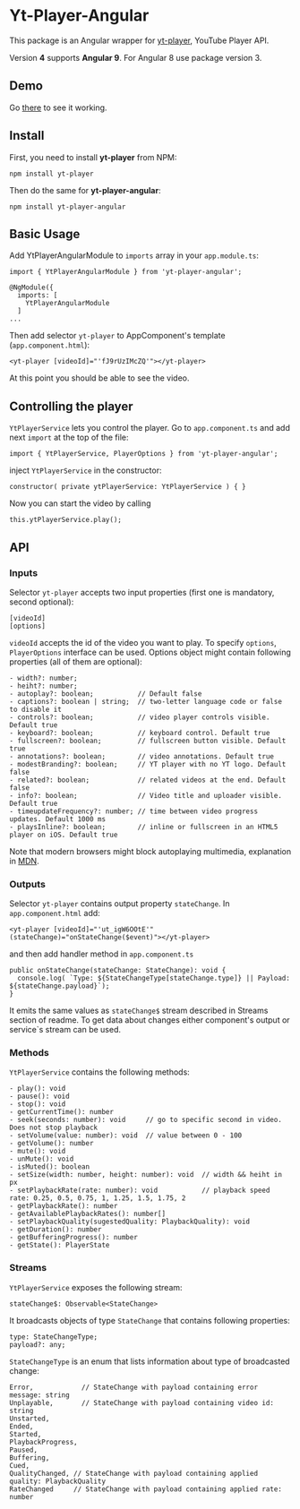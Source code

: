 # Yt-Player-Angular

This package is an Angular wrapper for [yt-player](https://www.npmjs.com/package/yt-player), YouTube Player API.

Version **4** supports **Angular 9**.
For Angular 8 use package version 3.

## Demo

Go <a href="https://ragtam.github.io/yt-player-angular/">there</a> to see it working.

## Install

First, you need to install **yt-player** from NPM:

```
npm install yt-player
```

Then do the same for **yt-player-angular**:

```
npm install yt-player-angular
```

## Basic Usage

Add YtPlayerAngularModule to `imports` array in your `app.module.ts`:

```
import { YtPlayerAngularModule } from 'yt-player-angular';

@NgModule({
  imports: [
    YtPlayerAngularModule
  ]
...
```

Then add selector `yt-player` to AppComponent's template (`app.component.html`):

```
<yt-player [videoId]="'fJ9rUzIMcZQ'"></yt-player>
```

At this point you should be able to see the video.

## Controlling the player

`YtPlayerService` lets you control the player. Go to `app.component.ts` and add next `import` at the top of the file:

```
import { YtPlayerService, PlayerOptions } from 'yt-player-angular';
```

inject `YtPlayerService` in the constructor:

```
constructor( private ytPlayerService: YtPlayerService ) { }
```

Now you can start the video by calling

```
this.ytPlayerService.play();
```

## API

### Inputs

Selector `yt-player` accepts two input properties (first one is mandatory, second optional):

```
[videoId]
[options]
```

`videoId` accepts the id of the video you want to play. To specify `options`, `PlayerOptions` interface can be used. Options object might contain following properties (all of them are optional):

```
- width?: number;
- heiht?: number;
- autoplay?: boolean;           // Default false
- captions?: boolean | string;  // two-letter language code or false to disable it
- controls?: boolean;           // video player controls visible. Default true
- keyboard?: boolean;           // keyboard control. Default true
- fullscreen?: boolean;         // fullscreen button visible. Default true
- annotations?: boolean;        // video annotations. Default true
- modestBranding?: boolean;     // YT player with no YT logo. Default false
- related?: boolean;            // related videos at the end. Default false
- info?: boolean;               // Video title and uploader visible. Default true
- timeupdateFrequency?: number; // time between video progress updates. Default 1000 ms
- playsInline?: boolean;        // inline or fullscreen in an HTML5 player on iOS. Default true
```

Note that modern browsers might block autoplaying multimedia, explanation in [MDN](https://developer.mozilla.org/en-US/docs/Web/Media/Autoplay_guide#Autoplay_availability).

### Outputs

Selector `yt-player` contains output property `stateChange`. In `app.component.html` add:

```
<yt-player [videoId]="'ut_igW6OOtE'" (stateChange)="onStateChange($event)"></yt-player>
```

and then add handler method in `app.component.ts`

```
public onStateChange(stateChange: StateChange): void {
  console.log( `Type: ${StateChangeType[stateChange.type]} || Payload: ${stateChange.payload}`);
}
```

It emits the same values as `stateChange$` stream described in Streams section of readme. To get data about changes either component's output or service`s stream can be used.

### Methods

`YtPlayerService` contains the following methods:

```
- play(): void
- pause(): void
- stop(): void
- getCurrentTime(): number
- seek(seconds: number): void     // go to specific second in video. Does not stop playback
- setVolume(value: number): void  // value between 0 - 100
- getVolume(): number
- mute(): void
- unMute(): void
- isMuted(): boolean
- setSize(width: number, height: number): void  // width && heiht in px
- setPlaybackRate(rate: number): void           // playback speed rate: 0.25, 0.5, 0.75, 1, 1.25, 1.5, 1.75, 2
- getPlaybackRate(): number
- getAvailablePlaybackRates(): number[]
- setPlaybackQuality(sugestedQuality: PlaybackQuality): void
- getDuration(): number
- getBufferingProgress(): number
- ​getState(): PlayerState
```

### Streams

`YtPlayerService` exposes the following stream:

```
stateChange$: Observable<StateChange>
```

It broadcasts objects of type `StateChange` that contains following properties:

```
type: StateChangeType;
payload?: any;
```

`StateChangeType` is an enum that lists information about type of broadcasted change:

```
Error,            // StateChange with payload containing error message: string
Unplayable,       // StateChange with payload containing video id: string
Unstarted,
Ended,
Started,
PlaybackProgress,
Paused,
Buffering,
Cued,
QualityChanged, // StateChange with payload containing applied quality: PlaybackQuality
RateChanged     // StateChange with payload containing applied rate: number
```
